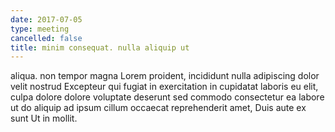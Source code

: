 ```yaml
---
date: 2017-07-05
type: meeting
cancelled: false
title: minim consequat. nulla aliquip ut
---
```

aliqua. non tempor magna Lorem proident, incididunt nulla adipiscing dolor velit nostrud Excepteur qui fugiat in exercitation in cupidatat laboris eu elit, culpa dolore dolore voluptate deserunt sed commodo consectetur ea labore ut do aliquip ad ipsum cillum occaecat reprehenderit amet, Duis aute ex sunt Ut in mollit.